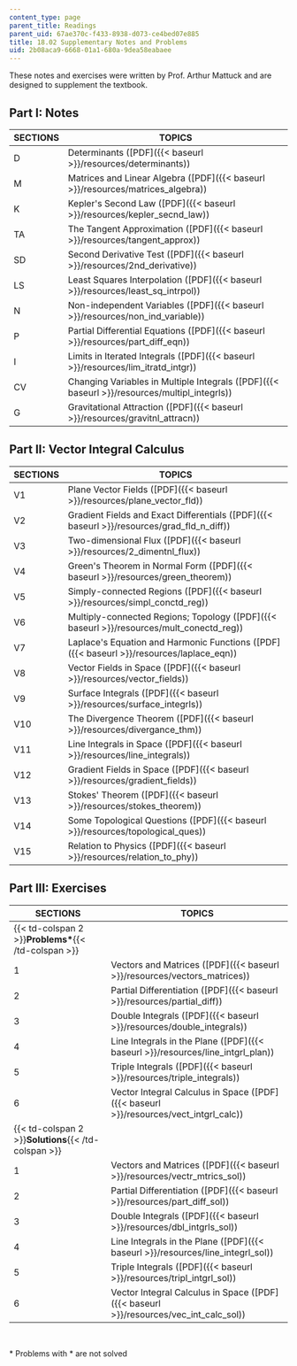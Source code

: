 ```yaml
---
content_type: page
parent_title: Readings
parent_uid: 67ae370c-f433-8938-d073-ce4bed07e885
title: 18.02 Supplementary Notes and Problems
uid: 2b08aca9-6668-01a1-680a-9dea58eabaee
---
```


These notes and exercises were written by Prof. Arthur Mattuck and are designed to supplement the textbook.

Part I: Notes
-------------

| SECTIONS | TOPICS |
| --- | --- |
| D | Determinants ([PDF]({{< baseurl >}}/resources/determinants)) |
| M | Matrices and Linear Algebra ([PDF]({{< baseurl >}}/resources/matrices_algebra)) |
| K | Kepler's Second Law ([PDF]({{< baseurl >}}/resources/kepler_secnd_law)) |
| TA | The Tangent Approximation ([PDF]({{< baseurl >}}/resources/tangent_approx)) |
| SD | Second Derivative Test ([PDF]({{< baseurl >}}/resources/2nd_derivative)) |
| LS | Least Squares Interpolation ([PDF]({{< baseurl >}}/resources/least_sq_intrpol)) |
| N | Non-independent Variables ([PDF]({{< baseurl >}}/resources/non_ind_variable)) |
| P | Partial Differential Equations ([PDF]({{< baseurl >}}/resources/part_diff_eqn)) |
| I | Limits in Iterated Integrals ([PDF]({{< baseurl >}}/resources/lim_itratd_intgr)) |
| CV | Changing Variables in Multiple Integrals ([PDF]({{< baseurl >}}/resources/multipl_integrls)) |
| G | Gravitational Attraction ([PDF]({{< baseurl >}}/resources/gravitnl_attracn)) 

Part II: Vector Integral Calculus
---------------------------------

| SECTIONS | TOPICS |
| --- | --- |
| V1 | Plane Vector Fields ([PDF]({{< baseurl >}}/resources/plane_vector_fld)) |
| V2 | Gradient Fields and Exact Differentials ([PDF]({{< baseurl >}}/resources/grad_fld_n_diff)) |
| V3 | Two-dimensional Flux ([PDF]({{< baseurl >}}/resources/2_dimentnl_flux)) |
| V4 | Green's Theorem in Normal Form ([PDF]({{< baseurl >}}/resources/green_theorem)) |
| V5 | Simply-connected Regions ([PDF]({{< baseurl >}}/resources/simpl_conctd_reg)) |
| V6 | Multiply-connected Regions; Topology ([PDF]({{< baseurl >}}/resources/mult_conectd_reg)) |
| V7 | Laplace's Equation and Harmonic Functions ([PDF]({{< baseurl >}}/resources/laplace_eqn)) |
| V8 | Vector Fields in Space ([PDF]({{< baseurl >}}/resources/vector_fields)) |
| V9 | Surface Integrals ([PDF]({{< baseurl >}}/resources/surface_integrls)) |
| V10 | The Divergence Theorem ([PDF]({{< baseurl >}}/resources/divergance_thm)) |
| V11 | Line Integrals in Space ([PDF]({{< baseurl >}}/resources/line_integrals)) |
| V12 | Gradient Fields in Space ([PDF]({{< baseurl >}}/resources/gradient_fields)) |
| V13 | Stokes' Theorem ([PDF]({{< baseurl >}}/resources/stokes_theorem)) |
| V14 | Some Topological Questions ([PDF]({{< baseurl >}}/resources/topological_ques)) |
| V15 | Relation to Physics ([PDF]({{< baseurl >}}/resources/relation_to_phy)) 

Part III: Exercises
-------------------

| SECTIONS | TOPICS |
| --- | --- |
| {{< td-colspan 2 >}}**Problems\***{{< /td-colspan >}} ||
| 1 | Vectors and Matrices ([PDF]({{< baseurl >}}/resources/vectors_matrices)) |
| 2 | Partial Differentiation ([PDF]({{< baseurl >}}/resources/partial_diff)) |
| 3 | Double Integrals ([PDF]({{< baseurl >}}/resources/double_integrals)) |
| 4 | Line Integrals in the Plane ([PDF]({{< baseurl >}}/resources/line_intgrl_plan)) |
| 5 | Triple Integrals ([PDF]({{< baseurl >}}/resources/triple_integrals)) |
| 6 | Vector Integral Calculus in Space ([PDF]({{< baseurl >}}/resources/vect_intgrl_calc)) |
| {{< td-colspan 2 >}}**Solutions**{{< /td-colspan >}} ||
| 1 | Vectors and Matrices ([PDF]({{< baseurl >}}/resources/vectr_mtrics_sol)) |
| 2 | Partial Differentiation ([PDF]({{< baseurl >}}/resources/part_diff_sol)) |
| 3 | Double Integrals ([PDF]({{< baseurl >}}/resources/dbl_intgrls_sol)) |
| 4 | Line Integrals in the Plane ([PDF]({{< baseurl >}}/resources/line_integrl_sol)) |
| 5 | Triple Integrals ([PDF]({{< baseurl >}}/resources/tripl_intgrl_sol)) |
| 6 | Vector Integral Calculus in Space ([PDF]({{< baseurl >}}/resources/vec_int_calc_sol)) 

  
 

\* Problems with \* are not solved